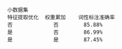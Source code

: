     小数据集
    特征提取优化  权重累加    词性标注准确率
    否             否        85.88%
    是             否        86.99%
    是             是        87.45%
